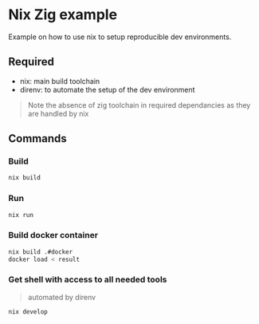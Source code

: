 # Nix Zig example

Example on how to use nix to setup reproducible dev environments.

## Required

- nix: main build toolchain
- direnv: to automate the setup of the dev environment

> Note the absence of zig toolchain in required dependancies as they are handled by nix

## Commands

### Build

```sh
nix build
```

### Run

```sh
nix run
```

### Build docker container

```sh
nix build .#docker
docker load < result
```

### Get shell with access to all needed tools

> automated by direnv

```sh
nix develop
```
